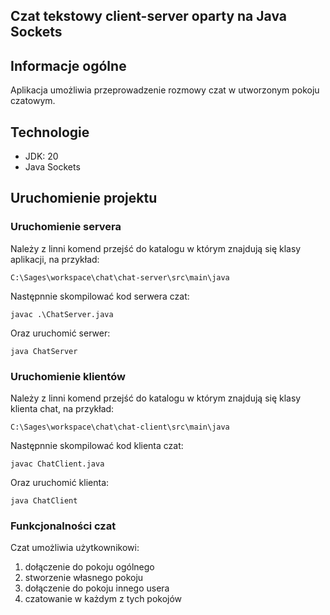 ## Czat tekstowy client-server oparty na Java Sockets

## Informacje ogólne
Aplikacja umożliwia przeprowadzenie rozmowy czat w utworzonym pokoju czatowym.

## Technologie
* JDK: 20
* Java Sockets

## Uruchomienie projektu
### Uruchomienie servera
Należy z linni komend przejść do katalogu w którym znajdują się klasy aplikacji, na przykład:
```
C:\Sages\workspace\chat\chat-server\src\main\java
```
Następnnie skompilować kod serwera czat:
```
javac .\ChatServer.java
```
Oraz uruchomić serwer:
```
java ChatServer
```

### Uruchomienie klientów
Należy z linni komend przejść do katalogu w którym znajdują się klasy klienta chat, na przykład:
```
C:\Sages\workspace\chat\chat-client\src\main\java
```
Następnnie skompilować kod klienta czat:
```
javac ChatClient.java
```
Oraz uruchomić klienta:
```
java ChatClient
```

### Funkcjonalności czat
Czat umożliwia użytkownikowi:
1. dołączenie do pokoju ogólnego
2. stworzenie własnego pokoju
3. dołączenie do pokoju innego usera
4. czatowanie w każdym z tych pokojów